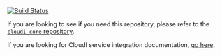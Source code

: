 [![Build Status](https://secure.travis-ci.org/CloudI/cloudi_service_http_elli.png?branch=master)](http://travis-ci.org/CloudI/cloudi_service_http_elli)

If you are looking to see if you need this repository, please refer to the [`cloudi_core` repository](https://github.com/CloudI/cloudi_core#about).

If you are looking for CloudI service integration documentation, [go here](https://github.com/CloudI/CloudI#integration).


